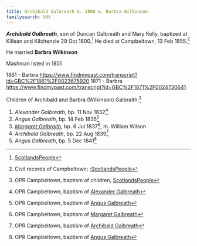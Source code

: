 ```yaml
---
title: Archibald Galbreath b. 1800 m. Barbra Wilkinson
familysearch: XXX
---
```

***Archibald Galbreath***, son of Duncan Galbreath and Mary Kelly, baptized at Killean and Kilchenzie 29 Oct 1800.[^birth]  He died at Campbeltown, 13 Feb 1855.[^death]

He married **Barbra Wilkinson**

Mashman listed in 1851

1861 - Barbra https://www.findmypast.com/transcript?id=GBC%2F1861%2F0023675920
1871 - Barbra https://www.findmypast.com/transcript?id=GBC%2F1871%2F0024730641

Children of Archibald and Barbra (Wilkinson) Galbraith:[^children]

1. *Alexander Galbreath*, bp. 11 Nov 1832[^alexander-birth]
2. *Angus Galbreath*, bp. 14 Feb 1835[^angus1-birth]
3. *[Margaret Galbraith](galbraith-margaret-1837-wilson.md)*, bp. 6 Jul 1837[^margaret-birth], m. William Wilson
4. *Archibald Galbreath*, bp. 22 Aug 1839[^archibald-birth]
5. *Angus Galbreath*, bp. 5 Dec 1841[^angus2-birth]

[^birth]: [ScotlandsPeople](https://www.scotlandspeople.gov.uk/record-results?search_type=people&event=%28B%20OR%20C%20OR%20S%29&record_type%5B0%5D=opr_births&church_type=Old%20Parish%20Registers&dl_cat=church&dl_rec=church-births-baptisms&surname=galbreath&surname_so=exact&forename=archibald&forename_so=starts&sex=M&from_year=1800&to_year=1806&parent_names_so=exact&parent_name_two=kelly&parent_name_two_so=exact&record=Church%20of%20Scotland%20%28old%20parish%20registers%29%20Roman%20Catholic%20Church%20Other%20churches)

[^death]: Civil records of Campbeltown; ;[ScotlandsPeople](https://www.scotlandspeople.gov.uk/view-image/nrs_stat_deaths/23055)

[^children]: OPR Campbeltown, baptism of children, [ScotlandsPeople](https://www.scotlandspeople.gov.uk/record-results?search_type=people&event=%28B%20OR%20C%20OR%20S%29&record_type%5B0%5D=opr_births&church_type=Old%20Parish%20Registers&dl_cat=church&dl_rec=church-births-baptisms&surname=galbreath&surname_so=exact&forename_so=starts&from_year=1832&to_year=1841&parent_names_so=exact&parent_name_two=WILKINSON&parent_name_two_so=fuzzy&record=Church%20of%20Scotland%20%28old%20parish%20registers%29%20Roman%20Catholic%20Church%20Other%20churches&rd_real_name%5B0%5D=CAMPBELTOWN%20%28LANDWARD%29%20OR%20CAMPBELTOWN%20%28BURGH%29%20OR%20CAMPBELTOWN&rd_display_name%5B0%5D=CAMPBELTOWN%20%28LANDWARD%29%7CCAMPBELTOWN%20%28BURGH%29%7CCAMPBELTOWN_CAMPBELTOWN&rd_label%5B0%5D=CAMPBELTOWN&rd_name%5B0%5D=CAMPBELTOWN%20%2ALANDWARD%2A%20OR%20CAMPBELTOWN%20%2ABURGH%2A%20OR%20CAMPBELTOWN&sort=asc&order=Date&field=year)

[^alexander-birth]: OPR Campbeltown, baptism of [Alexander Galbreath](/sources/opr-campbeltown-births.md#1832-11-11-alexander-galbreath)

[^angus1-birth]: OPR Campbeltown, baptism of [Angus Galbreath](/sources/opr-campbeltown-births.md#1835-02-14-angus-galbreath)

[^margaret-birth]: OPR Campbeltown, baptism of [Margaret Galbreath](/sources/opr-campbeltown-births.md#1837-07-06-margaret-galbreath)

[^archibald-birth]: OPR Campbeltown, baptism of [Archibald Galbreath](/sources/opr-campbeltown-births.md#1839-08-22-archibald-galbreath)

[^angus2-birth]: OPR Campbeltown, baptism of [Angus Galbreath](/sources/opr-campbeltown-births.md#1841-12-05-angus-galbreath)

